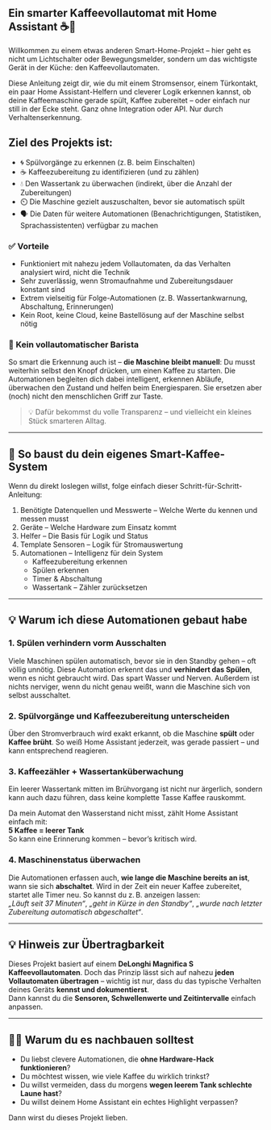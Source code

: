 ## Ein smarter Kaffeevollautomat mit Home Assistant ☕️🤖

Willkommen zu einem etwas anderen Smart-Home-Projekt – hier geht es nicht um Lichtschalter oder Bewegungsmelder, sondern um das wichtigste Gerät in der Küche: den Kaffeevollautomaten.

Diese Anleitung zeigt dir, wie du mit einem Stromsensor, einem Türkontakt, ein paar Home Assistant-Helfern und cleverer Logik erkennen kannst, ob deine Kaffeemaschine gerade spült, Kaffee zubereitet – oder einfach nur still in der Ecke steht. Ganz ohne Integration oder API. Nur durch Verhaltenserkennung.

## Ziel des Projekts ist:

- 🌀 Spülvorgänge zu erkennen (z. B. beim Einschalten)
- ☕ Kaffeezubereitung zu identifizieren (und zu zählen)
- 💧 Den Wassertank zu überwachen (indirekt, über die Anzahl der Zubereitungen)
- ⏲️ Die Maschine gezielt auszuschalten, bevor sie automatisch spült
- 🗣️ Die Daten für weitere Automationen (Benachrichtigungen, Statistiken, Sprachassistenten) verfügbar zu machen

### ✅ Vorteile

- Funktioniert mit nahezu jedem Vollautomaten, da das Verhalten analysiert wird, nicht die Technik
- Sehr zuverlässig, wenn Stromaufnahme und Zubereitungsdauer konstant sind
- Extrem vielseitig für Folge-Automationen (z. B. Wassertankwarnung, Abschaltung, Erinnerungen)
- Kein Root, keine Cloud, keine Bastellösung auf der Maschine selbst nötig

### 🚫 Kein vollautomatischer Barista

So smart die Erkennung auch ist – **die Maschine bleibt manuell**: Du musst weiterhin selbst den Knopf drücken, um einen Kaffee zu starten. Die Automationen begleiten dich dabei intelligent, erkennen Abläufe, überwachen den Zustand und helfen beim Energiesparen. Sie ersetzen aber (noch) nicht den menschlichen Griff zur Taste.  

> 💡 Dafür bekommst du volle Transparenz – und vielleicht ein kleines Stück smarteren Alltag.

---

## 🔧 So baust du dein eigenes Smart-Kaffee-System

Wenn du direkt loslegen willst, folge einfach dieser Schritt-für-Schritt-Anleitung:

1. Benötigte Datenquellen und Messwerte – Welche Werte du kennen und messen musst
2. Geräte – Welche Hardware zum Einsatz kommt
3. Helfer – Die Basis für Logik und Status
4. Template Sensoren – Logik für Stromauswertung
5. Automationen – Intelligenz für dein System
   - Kaffeezubereitung erkennen
   - Spülen erkennen
   - Timer & Abschaltung
   - Wassertank – Zähler zurücksetzen

---

## 💡 Warum ich diese Automationen gebaut habe

### 1. **Spülen verhindern vorm Ausschalten**

Viele Maschinen spülen automatisch, bevor sie in den Standby gehen – oft völlig unnötig. Diese Automation erkennt das und **verhindert das Spülen**, wenn es nicht gebraucht wird. Das spart Wasser und Nerven. Außerdem ist nichts nerviger, wenn du nicht genau weißt, wann die Maschine sich von selbst ausschaltet.

### 2. **Spülvorgänge und Kaffeezubereitung unterscheiden**

Über den Stromverbrauch wird exakt erkannt, ob die Maschine **spült** oder **Kaffee brüht**. So weiß Home Assistant jederzeit, was gerade passiert – und kann entsprechend reagieren.

### 3. **Kaffeezähler + Wassertanküberwachung**

Ein leerer Wassertank mitten im Brühvorgang ist nicht nur ärgerlich, sondern kann auch dazu führen, dass keine  komplette Tasse Kaffee rauskommt.

Da mein Automat den Wasserstand nicht misst, zählt Home Assistant einfach mit:  
 **5 Kaffee = leerer Tank**  
 So kann eine Erinnerung kommen – bevor’s kritisch wird.

### 4. **Maschinenstatus überwachen**

Die Automationen erfassen auch, **wie lange die Maschine bereits an ist**, wann sie sich **abschaltet**. Wird in der Zeit ein neuer Kaffee zubereitet, startet alle Timer neu. So kannst du z. B. anzeigen lassen:  
 *„Läuft seit 37 Minuten“*, *„geht in Kürze in den Standby“*, *„wurde nach letzter Zubereitung automatisch abgeschaltet“*.

---

## 💡 Hinweis zur Übertragbarkeit

Dieses Projekt basiert auf einem **DeLonghi Magnifica S Kaffeevollautomaten**. Doch das Prinzip lässt sich auf nahezu **jeden Vollautomaten übertragen** – wichtig ist nur, dass du das typische Verhalten deines Geräts **kennst und dokumentierst**.  
Dann kannst du die **Sensoren, Schwellenwerte und Zeitintervalle** einfach anpassen.

---

## 👨‍🔧 Warum du es nachbauen solltest

- Du liebst clevere Automationen, die **ohne Hardware-Hack funktionieren**?
- Du möchtest wissen, wie viele Kaffee du wirklich trinkst?
- Du willst vermeiden, dass du morgens **wegen leerem Tank schlechte Laune hast**?
- Du willst deinem Home Assistant ein echtes Highlight verpassen?

Dann wirst du dieses Projekt lieben.
